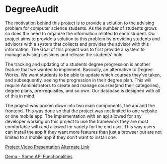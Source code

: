 # DegreeAudit


  The motivation behind this project is to provide a solution to the advising problem for computer science students. As the number of students grows so does the need to organize the information related to each student. Our project aims to provide a solution to this problem by providing students and advisors with a system that collects and provides the advisor with this information. The Goal of this project was to first provide a system to manage advising sessions and release the students' hold.

  The tracking and updating of a students degree progression is another feature that we wanted to implement. Basically, an alternative to Degree Works. We want students to be able to update which courses they’ve taken, and subsequently, seeing the progression in their degree plan. This will require Administrators to create and manage courses(and their categories), degree plans, pre-requisites, and so own. Our database is designed with all of this in mind.
  
  The project was broken down into two main components, the api and the frontend. This was done so that the project was not limited to one website or one mobile app. The implementation with an api allowed for any developer working on this project to use the framework they are most comfortable with and allowed for variety for the end user. This way users can install the app if they want more features than just a browser but are not limited to a mobile app if they don’t want to install one.
  
  
[Project Video Presentation](https://youtu.be/dAeWbiZansg)
[Alternate Link](https://youtu.be/bBCdan-le3w)
  
[Demo - Some API Functionalities](https://youtu.be/Wvi8UhSzEhE)
